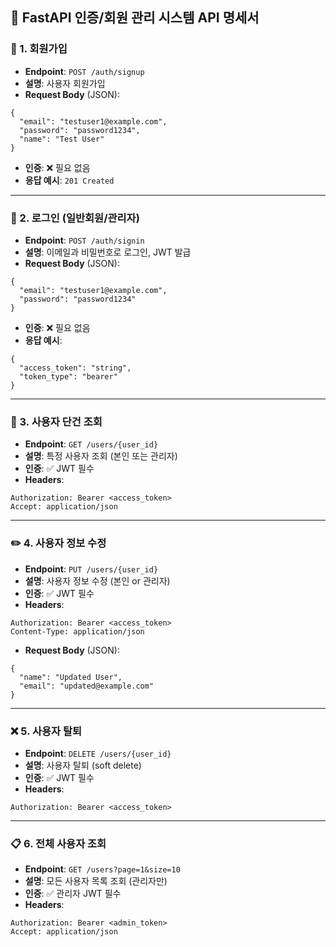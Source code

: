 ## 📘 FastAPI 인증/회원 관리 시스템 API 명세서

### 🔐 1. 회원가입

- **Endpoint**: `POST /auth/signup`
- **설명**: 사용자 회원가입
- **Request Body** (JSON):

```
{
  "email": "testuser1@example.com",
  "password": "password1234",
  "name": "Test User"
}
```

- **인증**: ❌ 필요 없음
- **응답 예시**: `201 Created`

---

### 🔐 2. 로그인 (일반회원/관리자)

- **Endpoint**: `POST /auth/signin`
- **설명**: 이메일과 비밀번호로 로그인, JWT 발급
- **Request Body** (JSON):

```
{
  "email": "testuser1@example.com",
  "password": "password1234"
}
```

- **인증**: ❌ 필요 없음
- **응답 예시**:

```
{
  "access_token": "string",
  "token_type": "bearer"
}
```

---

### 👤 3. 사용자 단건 조회

- **Endpoint**: `GET /users/{user_id}`
- **설명**: 특정 사용자 조회 (본인 또는 관리자)
- **인증**: ✅ JWT 필수
- **Headers**:

```
Authorization: Bearer <access_token>
Accept: application/json
```

---

### ✏️ 4. 사용자 정보 수정

- **Endpoint**: `PUT /users/{user_id}`
- **설명**: 사용자 정보 수정 (본인 or 관리자)
- **인증**: ✅ JWT 필수
- **Headers**:

```
Authorization: Bearer <access_token>
Content-Type: application/json
```

- **Request Body** (JSON):

```
{
  "name": "Updated User",
  "email": "updated@example.com"
}
```

---

### ❌ 5. 사용자 탈퇴

- **Endpoint**: `DELETE /users/{user_id}`
- **설명**: 사용자 탈퇴 (soft delete)
- **인증**: ✅ JWT 필수
- **Headers**:

```
Authorization: Bearer <access_token>
```

---

### 📋 6. 전체 사용자 조회

- **Endpoint**: `GET /users?page=1&size=10`
- **설명**: 모든 사용자 목록 조회 (관리자만)
- **인증**: ✅ 관리자 JWT 필수
- **Headers**:

```
Authorization: Bearer <admin_token>
Accept: application/json
```
